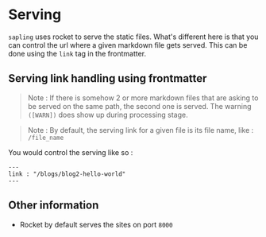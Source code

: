 # Serving 
`sapling` uses rocket to serve the static files. What's different here is that you can control the url where a given markdown file gets served. This can be done using the `link` tag in the frontmatter. 

## Serving link handling using frontmatter 

> Note : If there is somehow 2 or more markdown files that are asking to be served on the same path, the second one is served. The warning `([WARN])` does show up during processing stage.

> Note : By default, the serving link for a given file is its file name, like : `/file_name`

You would control the serving like so : 
```
---
link : "/blogs/blog2-hello-world" 
---
```

## Other information 

- Rocket by default serves the sites on port `8000`
